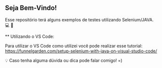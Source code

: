 ## **Seja Bem-Vindo!**

Esse repositório terá alguns exemplos de testes utilizando Selenium/JAVA.  💻 🔎


** Utilizando o VS Code: 

Para utilizar o VS Code como utilizei você pode realizar esse tutorial: 
https://funnelgarden.com/setup-selenium-with-java-on-visual-studio-code/ 

💡 Caso tenha alguma dúvida ou dica pode falar comigo! =)  

